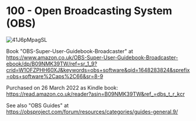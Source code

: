 # 100 - Open Broadcasting System (OBS)

![41J6pMpagSL](https://user-images.githubusercontent.com/12828104/160231870-1665a317-ba03-43f9-8ea8-7e19288e7ff4.jpg)

Book "OBS-Super-User-Guidebook-Broadcaster" at https://www.amazon.co.uk/OBS-Super-User-Guidebook-Broadcaster-ebook/dp/B09NMK39TW/ref=sr_1_9?crid=W1OFZPHH60XJ&keywords=obs+software&qid=1648283824&sprefix=obs+software%2Caps%2C66&sr=8-9

Purchased on 26 March 2022 as Kindle book: https://read.amazon.co.uk/reader?asin=B09NMK39TW&ref_=dbs_t_r_kcr

See also "OBS Guides" at https://obsproject.com/forum/resources/categories/guides-general.9/
